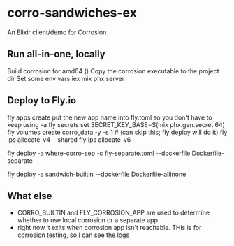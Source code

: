 # corro-sandwiches-ex

An Elixir client/demo for Corrosion


## Run all-in-one, locally
Build corrosion for amd64 ()
Copy the corrosion executable to the project dir
Set some env vars
iex mix phx.server

## Deploy to Fly.io
fly apps create
put the new app name into fly.toml so you don't have to keep using -a
fly secrets set SECRET_KEY_BASE=$(mix phx.gen.secret 64)
fly volumes create corro_data -y -s 1 # (can skip this; fly deploy will do it)
fly ips allocate-v4 --shared
fly ips allocate-v6
<!-- If using a separate app running on Fly.io for corrosion -->
fly deploy -a where-corro-sep -c fly-separate.toml --dockerfile Dockerfile-separate

<!-- To use corrosion built into the Machine -->
<!-- Make sure to copy an up-to-date Corrosion binary to the project dir -->
fly deploy -a sandwich-builtin --dockerfile Dockerfile-allinone


## What else 

* CORRO_BUILTIN and FLY_CORROSION_APP are used to determine whether to use local corrosion or a separate app
* right now it exits when corrosion app isn't reachable. THis is for corrosion testing, so I can see the logs